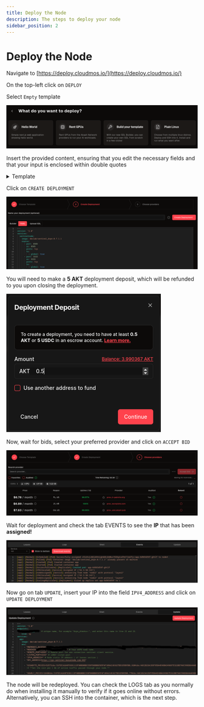 ```yaml
---
title: Deploy the Node
description: The steps to deploy your node
sidebar_position: 2
---
```


# Deploy the Node

Navigate to [https://deploy.cloudmos.io/](https://deploy.cloudmos.io/)

On the top-left click on `DEPLOY`

Select `Empty` template

![Empty Template](/img/akash/template.png)

Insert the provided content, ensuring that you edit the necessary fields and that your input is enclosed within double quotes

<details>
<summary>Template</summary>
<p>

```bash
---
version: "2.0"
endpoints:
  unique_name_endpoint: # it must be a unique name
    kind: ip
services:
  app:
    image: declab/sentinel_dvpn_ssh:0.7.3
    
    env:
      - "SSH_PASS=" # Your SSH password
      - "MNEMONIC_BASE64=" # Mnemonic encrypted with BASE64.
      - "MONIKER=" # Your dVPN node name.
      - "REMOTE_PORT=8585" # TCP listen port.
      - "LISTEN_PORT=3333" # V2RAY listen port
      - "IPV4_ADDRESS=" # Node leased IP address (you will add it later)
      - "RPC_ADDRESS=https://rpc.sentinel.co:443"
      - "GIGABYTE_PRICES=52573ibc/31FEE1A2A9F9C01113F90BD0BBCCE8FD6BBB8585FAF109A2101827DD1D5B95B8,9204ibc/A8C2D23A1E6F95DA4E48BA349667E322BD7A6C996D8A4AAE8BA72E190F3D1477,1180852ibc/B1C0DDB14F25279A2026BC8794E12B259F8BDA546A3C5132CCAEE4431CE36783,122740ibc/ED07A3391A112B175915CD8FAF43A2DA8E4790EDE12566649D0C2F97716B8518,15342624udvpn"
      - "HOURLY_PRICES=18480ibc/31FEE1A2A9F9C01113F90BD0BBCCE8FD6BBB8585FAF109A2101827DD1D5B95B8,770ibc/A8C2D23A1E6F95DA4E48BA349667E322BD7A6C996D8A4AAE8BA72E190F3D1477,1871892ibc/B1C0DDB14F25279A2026BC8794E12B259F8BDA546A3C5132CCAEE4431CE36783,18897ibc/ED07A3391A112B175915CD8FAF43A2DA8E4790EDE12566649D0C2F97716B8518,13557200udvpn"
        
    expose:
      - port: 8585 # TCP listen port
        to:
          - global: true
            ip: unique_name_endpoint  # Name used in line 3
      - port: 3333 # V2RAY port
        to:
          - global: true
            ip: unique_name_endpoint  # Name usen in line 3
      - port: 22 # SSH port
        to:
          - global: true
profiles:
  compute:
    app:
      resources:
        cpu:
          units: 1
        memory:
          size: 1Gi
        storage:
          size: 10Gi         
  placement:
    akash: 
      pricing:
        app:
          denom: uakt
          amount: 100000
deployment:
  app:
    akash:
      profile: app
      count: 1
```

</p>
</details>

Click on `CREATE DEPLOYMENT`

![Create Deployment](/img/akash/create-deployment.png)

You will need to make a **5 AKT** deployment deposit, which will be refunded to you upon closing the deployment.

![Deposit](/img/akash/deposit.png)

Now, wait for bids, select your preferred provider and click on `ACCEPT BID`

![Bids](/img/akash/bids.png)

Wait for deployment and check the tab EVENTS to see the **IP** that has been **assigned!**

![Assigned IP](/img/akash/assigned-ip.png)

Now go on tab `UPDATE`, insert your IP into the field `IPV4_ADDRESS` and click on `UPDATE DEPLOYMENT`

![Update Deployment](/img/akash/update.png)

The node will be redeployed. You can check the LOGS tab as you normally do when installing it manually to verify if it goes online without errors. Alternatively, you can SSH into the container, which is the next step.